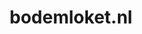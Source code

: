 ---
layout: post
title:  "bodemloket.nl"
internal_url:  "/dutchgov/bodemloket.nl.html"
subdomains_count: 5
all_subdomains_count: 10
urls_count: 3
ssl_rank: 0
http_rank: 65
url_link: /data/bodemloket.nl/urls.txt
all_subdomains_link: /data/bodemloket.nl/all_subdomains.txt
subdomains_link: /data/bodemloket.nl/subdomains.txt
categories: dutchgov
---